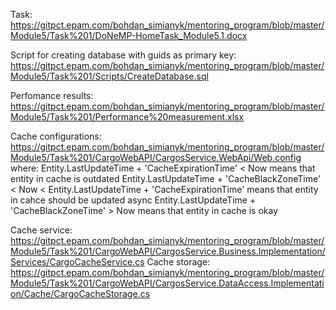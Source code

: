 Task:
	https://gitpct.epam.com/bohdan_simianyk/mentoring_program/blob/master/Module5/Task%201/DoNeMP-HomeTask_Module5.1.docx
	
Script for creating database with guids as primary key:
	https://gitpct.epam.com/bohdan_simianyk/mentoring_program/blob/master/Module5/Task%201/Scripts/CreateDatabase.sql

Perfomance results: 
	https://gitpct.epam.com/bohdan_simianyk/mentoring_program/blob/master/Module5/Task%201/Performance%20measurement.xlsx
	
Cache configurations: 
	https://gitpct.epam.com/bohdan_simianyk/mentoring_program/blob/master/Module5/Task%201/CargoWebAPI/CargosService.WebApi/Web.config
	where:
		Entity.LastUpdateTime + 'CacheExpirationTime' < Now means that entity in cache is outdated
		Entity.LastUpdateTime + 'CacheBlackZoneTime' < Now < Entity.LastUpdateTime + 'CacheExpirationTime' means that entity in cahce should be updated async
		Entity.LastUpdateTime + 'CacheBlackZoneTime' > Now means that entity in cache is okay
		
Cache service: 
	https://gitpct.epam.com/bohdan_simianyk/mentoring_program/blob/master/Module5/Task%201/CargoWebAPI/CargosService.Business.Implementation/Services/CargoCacheService.cs
Cache storage:
	https://gitpct.epam.com/bohdan_simianyk/mentoring_program/blob/master/Module5/Task%201/CargoWebAPI/CargosService.DataAccess.Implementation/Cache/CargoCacheStorage.cs
